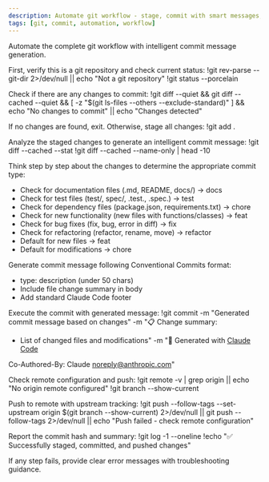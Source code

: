 ```yaml
---
description: Automate git workflow - stage, commit with smart messages, and push changes
tags: [git, commit, automation, workflow]
---
```


Automate the complete git workflow with intelligent commit message generation.

First, verify this is a git repository and check current status:
!git rev-parse --git-dir 2>/dev/null || echo "Not a git repository"
!git status --porcelain

Check if there are any changes to commit:
!git diff --quiet && git diff --cached --quiet && [ -z "$(git ls-files --others --exclude-standard)" ] && echo "No changes to commit" || echo "Changes detected"

If no changes are found, exit. Otherwise, stage all changes:
!git add .

Analyze the staged changes to generate an intelligent commit message:
!git diff --cached --stat
!git diff --cached --name-only | head -10

Think step by step about the changes to determine the appropriate commit type:
- Check for documentation files (.md, README, docs/) → docs
- Check for test files (test/, spec/, .test., .spec.) → test 
- Check for dependency files (package.json, requirements.txt) → chore
- Check for new functionality (new files with functions/classes) → feat
- Check for bug fixes (fix, bug, error in diff) → fix
- Check for refactoring (refactor, rename, move) → refactor
- Default for new files → feat
- Default for modifications → chore

Generate commit message following Conventional Commits format:
- type: description (under 50 chars)
- Include file change summary in body
- Add standard Claude Code footer

Execute the commit with generated message:
!git commit -m "Generated commit message based on changes" -m "📋 Change summary:
* List of changed files and modifications" -m "🤖 Generated with [Claude Code](https://claude.ai/code)

Co-Authored-By: Claude <noreply@anthropic.com>"

Check remote configuration and push:
!git remote -v | grep origin || echo "No origin remote configured"
!git branch --show-current

Push to remote with upstream tracking:
!git push --follow-tags --set-upstream origin $(git branch --show-current) 2>/dev/null || git push --follow-tags 2>/dev/null || echo "Push failed - check remote configuration"

Report the commit hash and summary:
!git log -1 --oneline
!echo "✅ Successfully staged, committed, and pushed changes"

If any step fails, provide clear error messages with troubleshooting guidance.